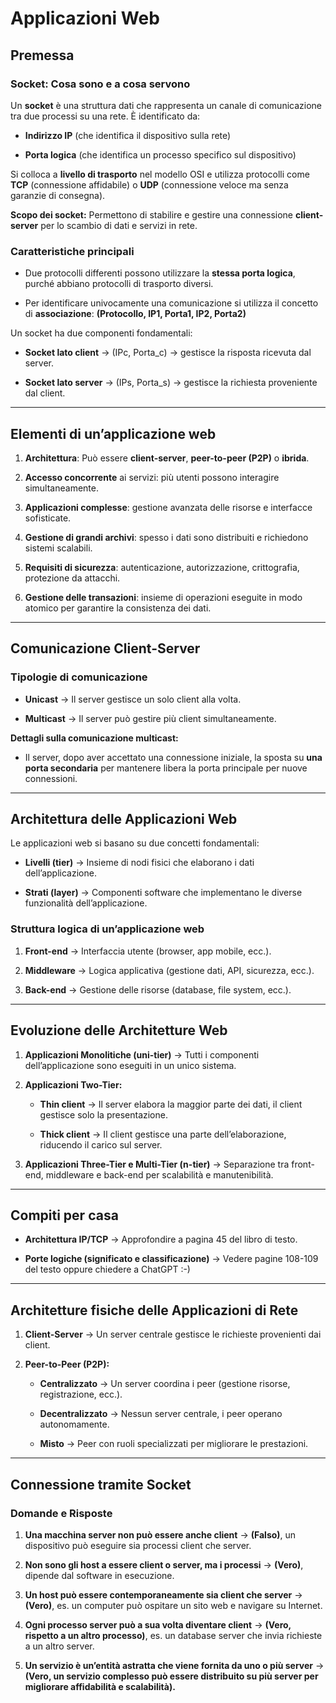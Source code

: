 # Applicazioni Web

## **Premessa**

### **Socket: Cosa sono e a cosa servono**

Un **socket** è una struttura dati che rappresenta un canale di comunicazione tra due processi su una rete. È identificato da:

- **Indirizzo IP** (che identifica il dispositivo sulla rete)
    
- **Porta logica** (che identifica un processo specifico sul dispositivo)
    

Si colloca a **livello di trasporto** nel modello OSI e utilizza protocolli come **TCP** (connessione affidabile) o **UDP** (connessione veloce ma senza garanzie di consegna).

**Scopo dei socket:** Permettono di stabilire e gestire una connessione **client-server** per lo scambio di dati e servizi in rete.

### **Caratteristiche principali**

- Due protocolli differenti possono utilizzare la **stessa porta logica**, purché abbiano protocolli di trasporto diversi.
    
- Per identificare univocamente una comunicazione si utilizza il concetto di **associazione**: **(Protocollo, IP1, Porta1, IP2, Porta2)**
    

Un socket ha due componenti fondamentali:

- **Socket lato client** → (IPc, Porta_c) → gestisce la risposta ricevuta dal server.
    
- **Socket lato server** → (IPs, Porta_s) → gestisce la richiesta proveniente dal client.
    

---

## **Elementi di un’applicazione web**

1. **Architettura**: Può essere **client-server**, **peer-to-peer (P2P)** o **ibrida**.
    
2. **Accesso concorrente** ai servizi: più utenti possono interagire simultaneamente.
    
3. **Applicazioni complesse**: gestione avanzata delle risorse e interfacce sofisticate.
    
4. **Gestione di grandi archivi**: spesso i dati sono distribuiti e richiedono sistemi scalabili.
    
5. **Requisiti di sicurezza**: autenticazione, autorizzazione, crittografia, protezione da attacchi.
    
6. **Gestione delle transazioni**: insieme di operazioni eseguite in modo atomico per garantire la consistenza dei dati.
    

---

## **Comunicazione Client-Server**

### **Tipologie di comunicazione**

- **Unicast** → Il server gestisce un solo client alla volta.
    
- **Multicast** → Il server può gestire più client simultaneamente.
    

**Dettagli sulla comunicazione multicast:**

- Il server, dopo aver accettato una connessione iniziale, la sposta su **una porta secondaria** per mantenere libera la porta principale per nuove connessioni.
    

---

## **Architettura delle Applicazioni Web**

Le applicazioni web si basano su due concetti fondamentali:

- **Livelli (tier)** → Insieme di nodi fisici che elaborano i dati dell’applicazione.
    
- **Strati (layer)** → Componenti software che implementano le diverse funzionalità dell’applicazione.
    

### **Struttura logica di un’applicazione web**

1. **Front-end** → Interfaccia utente (browser, app mobile, ecc.).
    
2. **Middleware** → Logica applicativa (gestione dati, API, sicurezza, ecc.).
    
3. **Back-end** → Gestione delle risorse (database, file system, ecc.).
    

---

## **Evoluzione delle Architetture Web**

1. **Applicazioni Monolitiche (uni-tier)** → Tutti i componenti dell’applicazione sono eseguiti in un unico sistema.
    
2. **Applicazioni Two-Tier:**
    
    - **Thin client** → Il server elabora la maggior parte dei dati, il client gestisce solo la presentazione.
        
    - **Thick client** → Il client gestisce una parte dell’elaborazione, riducendo il carico sul server.
        
3. **Applicazioni Three-Tier e Multi-Tier (n-tier)** → Separazione tra front-end, middleware e back-end per scalabilità e manutenibilità.
    

---

## **Compiti per casa**

- **Architettura IP/TCP** → Approfondire a pagina 45 del libro di testo.
    
- **Porte logiche (significato e classificazione)** → Vedere pagine 108-109 del testo oppure chiedere a ChatGPT :-)
    

---

## **Architetture fisiche delle Applicazioni di Rete**

1. **Client-Server** → Un server centrale gestisce le richieste provenienti dai client.
    
2. **Peer-to-Peer (P2P):**
    
    - **Centralizzato** → Un server coordina i peer (gestione risorse, registrazione, ecc.).
        
    - **Decentralizzato** → Nessun server centrale, i peer operano autonomamente.
        
    - **Misto** → Peer con ruoli specializzati per migliorare le prestazioni.
        

---

## **Connessione tramite Socket**

### **Domande e Risposte**

1. **Una macchina server non può essere anche client** → **(Falso)**, un dispositivo può eseguire sia processi client che server.
    
2. **Non sono gli host a essere client o server, ma i processi** → **(Vero)**, dipende dal software in esecuzione.
    
3. **Un host può essere contemporaneamente sia client che server** → **(Vero)**, es. un computer può ospitare un sito web e navigare su Internet.
    
4. **Ogni processo server può a sua volta diventare client** → **(Vero, rispetto a un altro processo)**, es. un database server che invia richieste a un altro server.
    
5. **Un servizio è un’entità astratta che viene fornita da uno o più server** → **(Vero, un servizio complesso può essere distribuito su più server per migliorare affidabilità e scalabilità).**